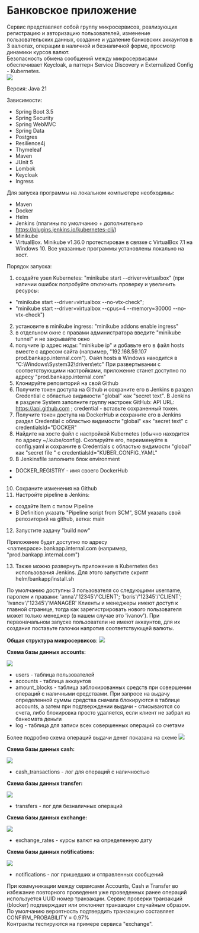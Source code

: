 # Банковское приложение

Сервис представляет собой группу микросервисов, реализующих регистрацию и авторизацию пользователей, изменение
пользовательских данных, создание и удаление банковских аккаунтов в 3 валютах, операции в наличной и безналичной форме, 
просмотр динамики курсов валют.  
Безопасность обмена сообщений между микросервисами обеспечивает Keycloak, а паттерн Service Discovery и 
Externalized Config - Kubernetes.   
![](/readme/front.png)


Версия: Java 21

Зависимости: 
* Spring Boot 3.5 
* Spring Security
* Spring WebMVC
* Spring Data
* Postgres
* Resilience4j
* Thymeleaf
* Maven
* JUnit 5
* Lombok
* Keycloak
* Ingress

Для запуска программы на локальном компьютере необходимы: 
* Maven
* Docker
* Helm
* Jenkins (плагины по умолчанию + дополнительно https://plugins.jenkins.io/kubernetes-cli/)
* Minikube 
* VirtualBox. 
Minikube v1.36.0 протестирован в связке с VirtualBox 7.1 на Windows 10.
Все указанные программы установлены локально на хост.

Порядок запуска: 
1) создайте узел Kubernetes: "minikube start --driver=virtualbox" 
(при наличии ошибок попробуйте отключить проверку и увеличить ресурсы:
* "minikube start --driver=virtualbox --no-vtx-check";
* "minikube start --driver=virtualbox --cpus=4 --memory=30000 --no-vtx-check")
2) установите в minikube ingress: "minikube addons enable ingress"
3) в отдельном окне с правами администратора введите "minikube tunnel" и не закрывайте окно
4) получите ip aдрес ноды: "minikube ip" и добавьте его в файл hosts вместе с адресом сайта
(например, "192.168.59.107 prod.bankapp.internal.com"). Файл hosts в Windows находится в "C:\Windows\System32\drivers\etc"
При развертывании с соответствующими настройками, приложение станет доступно по адресу "prod.bankapp.internal.com"
5) Клонируйте репозиторий на свой Github  
6) Получите токен доступа на Github и сохраните его в Jenkins в раздел Credential с областью видимости "global" как 
"secret text". В Jenkins в разделе System заполните группу настроек  GitHub: API URL:  https://api.github.com ; 
credential - вставьте сохраненный токен. 
7) Получите токен доступа на DockerHub и сохраните его в Jenkins раздел Credential с областью видимости "global" как
   "secret text" с credentialsId="DOCKER"
8) Найдите на хосте файл с настройкой Kubernetes (обычно находится по адресу ~/.kube/config). 
Скопируйте его, переименуйте в config.yaml и сохраните в Credentials с областью видимости "global" 
как "secret file " с credentialsId="KUBER_CONFIG_YAML"    
9) В Jenkinsfile заполните блок environment 
* DOCKER_REGISTRY - имя своего DockerHub 
* 
10) Сохраните изменения на Github
11) Настройте pipeline в Jenkins:
* создайте Item с типом Pipeline
* В Definition указать "Pipeline script from SCM", SCM указать свой репозиторий на github, ветка: main
12) Запустите задачу "build now"

Приложение будет доступно по адресу \<namespace\>.bankapp.internal.com (например, "prod.bankapp.internal.com")

13) Также можно развернуть приложение в Kubernetes без использования Jenkins. Для этого запустите скрипт helm/bankapp/install.sh

По умолчанию доступны 3 пользователя со следующими username, паролем и правами:
'anna'/'12345'/'CLIENT'; 'boris'/'12345'/'CLIENT'; 'ivanov'/'12345'/'MANAGER'
Клиенты и менеджеры имеют доступ к главной странице, тогда как зарегистрировать нового пользователя может только
менеджер (в нашем случае это 'ivanov').
При первоначальном запуске пользователи не имеют аккаунтов, для их создания поставьте галочки напротив соответствующей валюты.   

**Общая структура микросервисов**:
![](/readme/all_micro.png)

**Схема базы данных accounts:**

![](/readme/accounts_db.png)
* users - таблица пользователей
* accounts - таблица аккаунтов
* amount_blocks - таблица заблокированных средств при совершении операций с наличными средствами. При запросе на выдачу 
определенной суммы средства сначала блокируются в таблице accounts, а затем при подтверждении выдачи - списываются со счета, 
либо блокировка просто удаляется, если клиент не забрал из банкомата деньги   
* log - таблица для записи всех совершенных операций со счетами

Более подробно схема операций выдачи денег показана на схеме
![](/readme/withdrawal.png)

**Схема базы данных cash:**

![](/readme/cash_db.png)

* cash_transactions - лог для операций с наличностью   

**Схема базы данных transfer:**

![](/readme/transfer_db.png)
* transfers - лог для безналичных операций

**Схема базы данных exchange:**

![](/readme/exchange_db.png)
* exchange_rates - курсы валют на определенную дату 

**Схема базы данных notifications:**

![](/readme/notifications_db.png)
* notifications - лог пришедших и отправленных сообщений

При коммуникации между сервисами Accounts, Cash и Transfer во избежание повторного проведения уже проведенных ранее 
операций используется UUID номер транзакции. 
Сервис проверки транзакций (blocker) подтверждает или отклоняет транзакции случайным образом.
По умолчанию вероятность подтвердить транзакцию составляет CONFIRM_PROBABILITY = 0.97%  
Контракты тестируются на примере сервиса "exchange".
